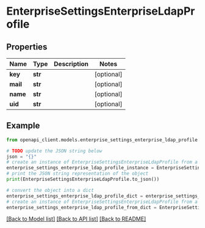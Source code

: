 # EnterpriseSettingsEnterpriseLdapProfile


## Properties

Name | Type | Description | Notes
------------ | ------------- | ------------- | -------------
**key** | **str** |  | [optional] 
**mail** | **str** |  | [optional] 
**name** | **str** |  | [optional] 
**uid** | **str** |  | [optional] 

## Example

```python
from openapi_client.models.enterprise_settings_enterprise_ldap_profile import EnterpriseSettingsEnterpriseLdapProfile

# TODO update the JSON string below
json = "{}"
# create an instance of EnterpriseSettingsEnterpriseLdapProfile from a JSON string
enterprise_settings_enterprise_ldap_profile_instance = EnterpriseSettingsEnterpriseLdapProfile.from_json(json)
# print the JSON string representation of the object
print(EnterpriseSettingsEnterpriseLdapProfile.to_json())

# convert the object into a dict
enterprise_settings_enterprise_ldap_profile_dict = enterprise_settings_enterprise_ldap_profile_instance.to_dict()
# create an instance of EnterpriseSettingsEnterpriseLdapProfile from a dict
enterprise_settings_enterprise_ldap_profile_from_dict = EnterpriseSettingsEnterpriseLdapProfile.from_dict(enterprise_settings_enterprise_ldap_profile_dict)
```
[[Back to Model list]](../README.md#documentation-for-models) [[Back to API list]](../README.md#documentation-for-api-endpoints) [[Back to README]](../README.md)



